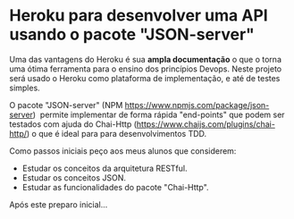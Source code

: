  # Heroku para desenvolver uma API usando o pacote "JSON-server"

Uma das vantagens do Heroku é sua **ampla documentação** o que o torna uma ótima ferramenta para o ensino dos princípios Devops. Neste projeto será usado o Heroku como plataforma de implementação, e até de testes simples.

O pacote "JSON-server" (NPM https://www.npmjs.com/package/json-server)   permite implementar de forma rápida "end-points" que podem ser testados com ajuda do Chai-Http (https://www.chaijs.com/plugins/chai-http/) o que é ideal para para desenvolvimentos TDD.

Como passos iniciais peço aos meus alunos que considerem:
 - Estudar os conceitos da arquitetura RESTful.
 - Estudar os conceitos JSON.
 - Estudar as funcionalidades do pacote "Chai-Http".

Após este preparo inicial...
